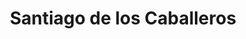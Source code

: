 ---
title: Santiago de los Caballeros
url: /santiago-de-los-caballeros/
latitude: 19.473
longitude: -70.714
---
